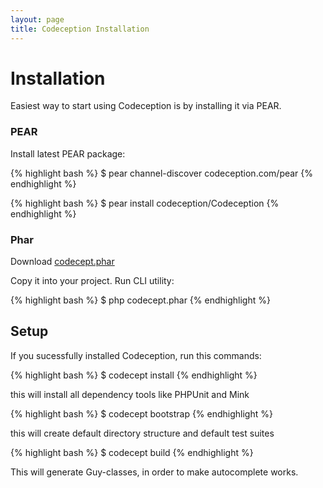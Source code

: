 ```yaml
---
layout: page
title: Codeception Installation
---
```


# Installation

Easiest way to start using Codeception is by installing it via PEAR.

### PEAR
Install latest PEAR package:

{% highlight bash %}
$ pear channel-discover codeception.com/pear
{% endhighlight %}

{% highlight bash %}
$ pear install codeception/Codeception
{% endhighlight %}

### Phar

Download [codecept.phar](https://github.com/Codeception/Codeception/raw/master/package/codecept.phar)

Copy it into your project.
Run CLI utility:

{% highlight bash %}
$ php codecept.phar
{% endhighlight %}

## Setup

If you sucessfully installed Codeception, run this commands:

{% highlight bash %}
$ codecept install
{% endhighlight %}

this will install all dependency tools like PHPUnit and Mink

{% highlight bash %}
$ codecept bootstrap
{% endhighlight %}

this will create default directory structure and default test suites

{% highlight bash %}
$ codecept build
{% endhighlight %}

This will generate Guy-classes, in order to make autocomplete works.